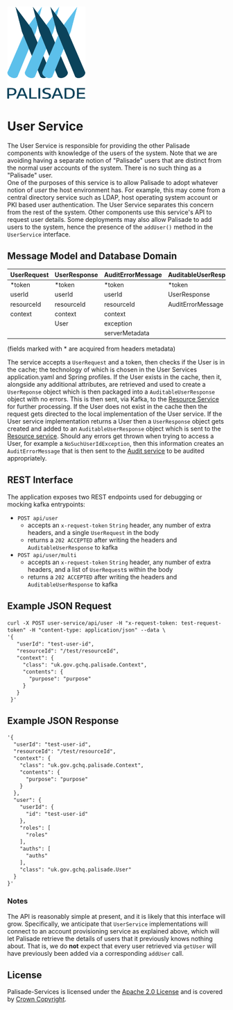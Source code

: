 <!---
Copyright 2020 Crown Copyright

Licensed under the Apache License, Version 2.0 (the "License");
you may not use this file except in compliance with the License.
You may obtain a copy of the License at

  http://www.apache.org/licenses/LICENSE-2.0

Unless required by applicable law or agreed to in writing, software
distributed under the License is distributed on an "AS IS" BASIS,
WITHOUT WARRANTIES OR CONDITIONS OF ANY KIND, either express or implied.
See the License for the specific language governing permissions and
limitations under the License.
--->

# <img src="../logos/logo.svg" width="180">

# User Service

The User Service is responsible for providing the other Palisade components with knowledge of the users of the system. 
Note that we are avoiding having a separate notion of "Palisade" users that are distinct from the normal user accounts of the system. 
There is no such thing as a "Palisade" user.  
One of the purposes of this service is to allow Palisade to adopt whatever notion of *user* the host environment has. 
For example, this may come from a central directory service such as LDAP, 
host operating system account or PKI based user authentication.
The User Service separates this concern from the rest of the system. Other components use this service's API to request user details. 
Some deployments may also allow Palisade to add users to the system, hence the presence of the `addUser()` method in the `UserService` interface.

## Message Model and Database Domain

| UserRequest     | UserResponse     | AuditErrorMessage | AuditableUserResponse |
|:----------------|:-----------------|:------------------|:----------------------|
| *token          | *token           | *token            | *token                | 
| userId          | userId           | userId            | UserResponse          |  
| resourceId      | resourceId       | resourceId        | AuditErrorMessage     |
| context         | context          | context           |                       |
|                 | User             | exception         |                       | 
|                 |                  | serverMetadata    |                       |
  
(fields marked with * are acquired from headers metadata)

The service accepts a `UserRequest` and a token, then checks if the User is in the cache; the technology of which is chosen in the User Services application.yaml 
and Spring profiles. If the User exists in the cache, then it, alongside any additional attributes, are retrieved and used to create a `UserReponse` object 
which is then packaged into a `AuditableUserResponse` object with no errors. This is then sent, via Kafka, to the [Resource Service](../resource-service) for further processing. 
If the User does not exist in the cache then the request gets directed to the local implementation of the User service. If the User service implementation returns a User then a 
`UserResponse` object gets created and added to an `AuditableUserResponse` object which is sent to the [Resource service](../resource-service).
Should any errors get thrown when trying to access a User, for example a `NoSuchUserIdException`, then this information creates an `AuditErrorMessage` 
that is then sent to the [Audit service](../audit-service) to be audited appropriately.

## REST Interface

The application exposes two REST endpoints used for debugging or mocking kafka entrypoints:
* `POST api/user`
  - accepts an `x-request-token` `String` header, any number of extra headers, and a single `UserRequest` in the body
  - returns a `202 ACCEPTED` after writing the headers and `AuditableUserResponse` to kafka
* `POST api/user/multi`
  - accepts an `x-request-token` `String` header, any number of extra headers, and a list of `UserRequest`s within the body
  - returns a `202 ACCEPTED` after writing the headers and `AuditableUserResponse` to kafka

## Example JSON Request
```
curl -X POST user-service/api/user -H "x-request-token: test-request-token" -H "content-type: application/json" --data \
'{
   "userId": "test-user-id",
   "resourceId": "/test/resourceId",
   "context": {
     "class": "uk.gov.gchq.palisade.Context",
     "contents": {
       "purpose": "purpose"
     }
   }
 }'
```


## Example JSON Response
```
'{
  "userId": "test-user-id",
  "resourceId": "/test/resourceId",
  "context": {
    "class": "uk.gov.gchq.palisade.Context",
    "contents": {
      "purpose": "purpose"
    }
  },
  "user": {
    "userId": {
      "id": "test-user-id"
    },
    "roles": [
      "roles"
    ],
    "auths": [
      "auths"
    ],
    "class": "uk.gov.gchq.palisade.User"
  }
}'
```

### Notes

The API is reasonably simple at present, and it is likely that this interface will grow.
Specifically, we anticipate that `UserService` implementations will connect to an account provisioning service as explained above, which will let Palisade retrieve the details of users that it previously knows nothing about. 
That is, we do **not** expect that every user retrieved via `getUser` will have previously been added via a corresponding `addUser` call.

## License

Palisade-Services is licensed under the [Apache 2.0 License](https://www.apache.org/licenses/LICENSE-2.0) and is covered by [Crown Copyright](https://www.nationalarchives.gov.uk/information-management/re-using-public-sector-information/copyright-and-re-use/crown-copyright/).
